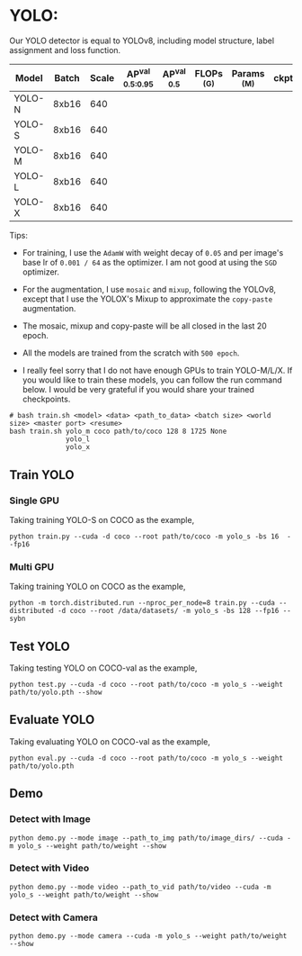 # YOLO:
Our YOLO detector is equal to YOLOv8, including model structure, label assignment and loss function.

|  Model  |  Batch | Scale | AP<sup>val<br>0.5:0.95 | AP<sup>val<br>0.5 | FLOPs<br><sup>(G) | Params<br><sup>(M) |  ckpt  | logs |
|---------|--------|-------|------------------------|-------------------|-------------------|--------------------|--------|------|
| YOLO-N  | 8xb16  |  640  |                        |                   |                   |                    |  |  |
| YOLO-S  | 8xb16  |  640  |                        |                   |                   |                    |  |  |
| YOLO-M  | 8xb16  |  640  |                        |                   |                   |                    |  |  |
| YOLO-L  | 8xb16  |  640  |                        |                   |                   |                    |  |  |
| YOLO-X  | 8xb16  |  640  |                        |                   |                   |                    |  |  |

Tips:

- For training, I use the `AdamW` with weight decay of `0.05` and per image's base lr of `0.001 / 64` as the optimizer. I am not good at using the `SGD` optimizer.

- For the augmentation, I use `mosaic` and `mixup`, following the YOLOv8, except that I use the YOLOX's Mixup to approximate the `copy-paste` augmentation. 

- The mosaic, mixup and copy-paste will be all closed in the last 20 epoch.

- All the models are trained from the scratch with `500 epoch`. 

- I really feel sorry that I do not have enough GPUs to train YOLO-M/L/X. If you would like to train these models, you can follow the run command below. I would be very grateful if you would share your trained checkpoints.

```Shell
# bash train.sh <model> <data> <path_to_data> <batch size> <world size> <master port> <resume>
bash train.sh yolo_m coco path/to/coco 128 8 1725 None
              yolo_l
              yolo_x
```

## Train YOLO
### Single GPU
Taking training YOLO-S on COCO as the example,
```Shell
python train.py --cuda -d coco --root path/to/coco -m yolo_s -bs 16  --fp16
```

### Multi GPU
Taking training YOLO on COCO as the example,
```Shell
python -m torch.distributed.run --nproc_per_node=8 train.py --cuda --distributed -d coco --root /data/datasets/ -m yolo_s -bs 128 --fp16 --sybn 
```

## Test YOLO
Taking testing YOLO on COCO-val as the example,
```Shell
python test.py --cuda -d coco --root path/to/coco -m yolo_s --weight path/to/yolo.pth --show 
```

## Evaluate YOLO
Taking evaluating YOLO on COCO-val as the example,
```Shell
python eval.py --cuda -d coco --root path/to/coco -m yolo_s --weight path/to/yolo.pth
```

## Demo
### Detect with Image
```Shell
python demo.py --mode image --path_to_img path/to/image_dirs/ --cuda -m yolo_s --weight path/to/weight --show
```

### Detect with Video
```Shell
python demo.py --mode video --path_to_vid path/to/video --cuda -m yolo_s --weight path/to/weight --show
```

### Detect with Camera
```Shell
python demo.py --mode camera --cuda -m yolo_s --weight path/to/weight --show
```

